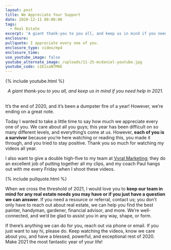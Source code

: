 ```yaml
---
layout: post
title: We Appreciate Your Support
date: 2020-12-11 00:00:00
tags:
  - Real Estate
excerpt: 'A giant thank-you to you all, and keep us in mind if you need help in 2021.'
enclosure:
pullquote: I appreciate every one of you.
enclosure_type: video/mp4
enclosure_time:
use_youtube_image: false
youtube_alternate_image: /uploads/11-25-mcdaniel-youtube.jpg
youtube_code: s1EisaN7M6E
---
```


{% include youtube.html %}

<center><em>A giant thank-you to you all, and keep us in mind if you need help in 2021.</em></center>

<br>It’s the end of 2020, and it’s been a dumpster fire of a year\! However, we’re ending on a great note.

Today I wanted to take a little time to say how much we appreciate every one of you. We care about all you guys; this year has been difficult on so many different levels, and everything’s come at us. However, **each of you is a survivor** because you’re here watching or reading this, you made it through, and you tried to stay positive. Thank you so much for watching my videos all year.

I also want to give a double high-five to my team at <u><a target="_blank" rel="noopener" href="http://www.getvyral.com/official-real-estate-messages">Vyral Marketing</a></u>; they do an excellent job of putting together all my clips, and my coach Paul hangs out with me every Friday when I shoot these videos.

{% include pullquote.html %}

When we cross the threshold of 2021, I would love you to **keep our team in mind for any real estate needs you may have or if you just have a question we can answer**. If you need a resource or referral, contact us; you don’t only have to reach out about real estate, we can help you find the best painter, handyman, gardener, financial advisor, and more. We’re well-connected, and we’d be glad to assist you in any way, shape, or form.

If there’s anything we can do for you, reach out via phone or email. If you just want to say hi, please do. Keep watching the videos, know we care about you, and have a blessed, powerful, and exceptional rest of 2020. Make 2021 the most fantastic year of your life\!
